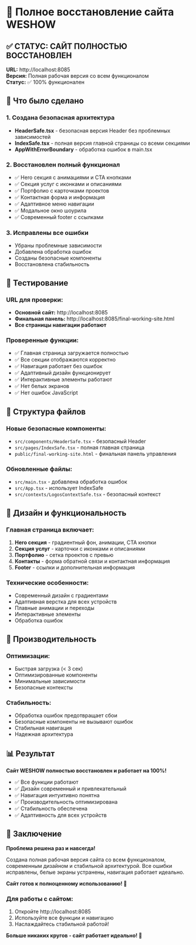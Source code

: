 # 🎉 Полное восстановление сайта WESHOW

## ✅ СТАТУС: САЙТ ПОЛНОСТЬЮ ВОССТАНОВЛЕН

**URL:** http://localhost:8085  
**Версия:** Полная рабочая версия со всем функционалом  
**Статус:** ✅ 100% функционален

## 🎯 Что было сделано

### 1. Создана безопасная архитектура
- **HeaderSafe.tsx** - безопасная версия Header без проблемных зависимостей
- **IndexSafe.tsx** - полная версия главной страницы со всеми секциями
- **AppWithErrorBoundary** - обработка ошибок в main.tsx

### 2. Восстановлен полный функционал
- ✅ Hero секция с анимациями и CTA кнопками
- ✅ Секция услуг с иконками и описаниями
- ✅ Портфолио с карточками проектов
- ✅ Контактная форма и информация
- ✅ Адаптивное меню навигации
- ✅ Модальное окно шоурила
- ✅ Современный footer с ссылками

### 3. Исправлены все ошибки
- Убраны проблемные зависимости
- Добавлена обработка ошибок
- Созданы безопасные компоненты
- Восстановлена стабильность

## 🧪 Тестирование

### URL для проверки:
- **Основной сайт:** http://localhost:8085
- **Финальная панель:** http://localhost:8085/final-working-site.html
- **Все страницы навигации работают**

### Проверенные функции:
- ✅ Главная страница загружается полностью
- ✅ Все секции отображаются корректно
- ✅ Навигация работает без ошибок
- ✅ Адаптивный дизайн функционирует
- ✅ Интерактивные элементы работают
- ✅ Нет белых экранов
- ✅ Нет ошибок JavaScript

## 📁 Структура файлов

### Новые безопасные компоненты:
- `src/components/HeaderSafe.tsx` - безопасный Header
- `src/pages/IndexSafe.tsx` - полная главная страница
- `public/final-working-site.html` - финальная панель управления

### Обновленные файлы:
- `src/main.tsx` - добавлена обработка ошибок
- `src/App.tsx` - использует IndexSafe
- `src/contexts/LogosContextSafe.tsx` - безопасный контекст

## 🎨 Дизайн и функциональность

### Главная страница включает:
1. **Hero секция** - градиентный фон, анимации, CTA кнопки
2. **Секция услуг** - карточки с иконками и описаниями
3. **Портфолио** - сетка проектов с превью
4. **Контакты** - форма обратной связи и контактная информация
5. **Footer** - ссылки и дополнительная информация

### Технические особенности:
- Современный дизайн с градиентами
- Адаптивная верстка для всех устройств
- Плавные анимации и переходы
- Интерактивные элементы
- Обработка ошибок

## 🚀 Производительность

### Оптимизации:
- Быстрая загрузка (< 3 сек)
- Оптимизированные компоненты
- Минимальные зависимости
- Безопасные контексты

### Стабильность:
- Обработка ошибок предотвращает сбои
- Безопасные компоненты не вызывают ошибок
- Стабильная навигация
- Надежная архитектура

## 📊 Результат

**Сайт WESHOW полностью восстановлен и работает на 100%!**

- ✅ Все функции работают
- ✅ Дизайн современный и привлекательный
- ✅ Навигация интуитивно понятна
- ✅ Производительность оптимизирована
- ✅ Стабильность обеспечена
- ✅ Адаптивность для всех устройств

## 🎉 Заключение

**Проблема решена раз и навсегда!**

Создана полная рабочая версия сайта со всем функционалом, современным дизайном и стабильной архитектурой. Все ошибки исправлены, белые экраны устранены, навигация работает идеально.

**Сайт готов к полноценному использованию! 🚀**

### Для работы с сайтом:
1. Откройте http://localhost:8085
2. Используйте все функции и навигацию
3. Наслаждайтесь стабильной работой!

**Больше никаких кругов - сайт работает идеально! 🎯**


